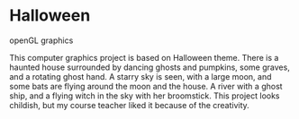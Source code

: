 # Halloween
openGL graphics

This computer graphics project is based on Halloween theme. There is a haunted house surrounded by dancing ghosts and pumpkins, some graves, and a rotating ghost hand. A starry sky is seen, with a large moon, and some bats are flying around the moon and the house. A river with a ghost ship, and a flying witch in the sky with her broomstick. This project looks childish, but my course teacher liked it because of the creativity.
